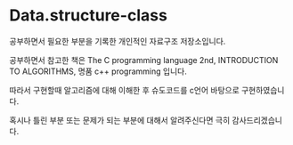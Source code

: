 # Data.structure-class
공부하면서 필요한 부분을 기록한 개인적인 자료구조 저장소입니다.

공부하면서 참고한 책은 The C programming language 2nd, INTRODUCTION TO ALGORITHMS, 명품 c++ programming 입니다.

따라서 구현할때 알고리즘에 대해 이해한 후 슈도코드를 c언어 바탕으로 구현하였습니다.

혹시나 틀린 부분 또는 문제가 되는 부분에 대해서 알려주신다면 극히 감사드리겠습니다.
